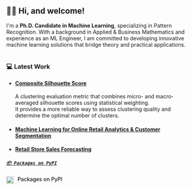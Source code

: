 ## 👋🏻 Hi, and welcome!

I'm a **Ph.D. Candidate in Machine Learning**, specializing in Pattern Recognition. With a background in Applied & Business Mathematics and experience as an ML Engineer, I am committed to developing innovative machine learning solutions that bridge theory and practical applications.

#

### 💻 Latest Work
- #### [Composite Silhouette Score](https://github.com/semoglou/composite_silhouette)
  A clustering evaluation metric that combines micro- and macro-averaged silhouette scores using statistical weighting.  
  It provides a more reliable way to assess clustering quality and determine the optimal number of clusters. 
  
- #### [Machine Learning for Online Retail Analytics & Customer Segmentation](https://github.com/semoglou/Machine-Learning-Customer-Segmentation)
- #### [Retail Store Sales Forecasting](https://github.com/semoglou/Retail-Store-Sales-Forecasting)

##### [`📦 Packages on PyPI`](https://pypi.org/user/a.semoglou/)
<a href="https://pypi.org/user/a.semoglou/" target="_blank" style="text-decoration: none;">
  <img src="https://upload.wikimedia.org/wikipedia/commons/e/ea/PyPI_logo.svg" alt="PyPI" width="20" style="vertical-align: middle;">
  <span style="font-weight: 500; margin-left: 6px;">Packages on PyPI</span>
</a>

